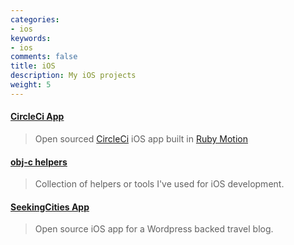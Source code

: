 ```yaml
---
categories:
- ios
keywords:
- ios
comments: false
title: iOS
description: My iOS projects
weight: 5
---
```


#### [CircleCi App][circleios]

> Open sourced [CircleCi][circleci] iOS app built in [Ruby Motion][rubymotion]

#### [obj-c helpers][helpers]

> Collection of helpers or tools I've used for iOS development.

#### [SeekingCities App][seeking]

> Open source iOS app for a Wordpress backed travel blog.

[circleci]: https://circleci.com
[circleios]: https://github.com/mtchavez/circleci-ios
[rubymotion]: http://www.rubymotion.com/
[helpers]: https://github.com/mtchavez/obj-c-helpers
[seeking]: https://github.com/mtchavez/seekingcities

